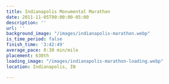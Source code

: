 ```yaml
---
title: Indianapolis Monumental Marathon
date: 2011-11-05T00:00:00-05:00
description: ''
url: ''
background_image: "/images/indianapolis-marathon.webp"
is_time_period: false
finish_time: '3:42:49'
average_pace: 8:30 min/mile
placement: 630th
loading_image: "/images/indianapolis-marathon-loading.webp"
location: Indianapolis, IN

---
```

